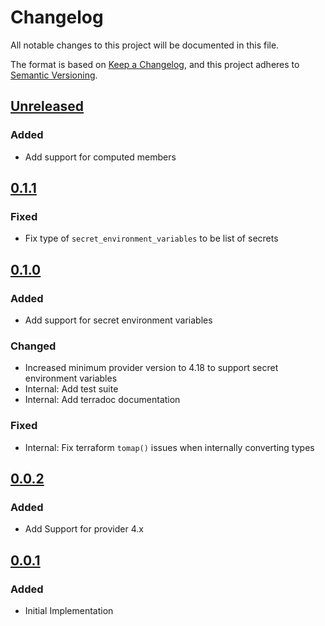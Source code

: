 # Changelog

All notable changes to this project will be documented in this file.

The format is based on [Keep a Changelog](https://keepachangelog.com/en/1.0.0/),
and this project adheres to [Semantic Versioning](https://semver.org/spec/v2.0.0.html).

## [Unreleased]

### Added

- Add support for computed members

## [0.1.1]

### Fixed

- Fix type of `secret_environment_variables` to be list of secrets

## [0.1.0]

### Added

- Add support for secret environment variables

### Changed

- Increased minimum provider version to 4.18 to support secret environment variables
- Internal: Add test suite
- Internal: Add terradoc documentation

### Fixed

- Internal: Fix terraform `tomap()` issues when internally converting types

## [0.0.2]

### Added

- Add Support for provider 4.x

## [0.0.1]

### Added

- Initial Implementation

<!-- markdown-link-check-disable -->

[unreleased]: https://github.com/mineiros-io/terraform-google-cloud-function/compare/v0.1.1...HEAD
[0.1.1]: https://github.com/mineiros-io/terraform-google-cloud-function/compare/v0.1.0...v0.1.1
[0.1.0]: https://github.com/mineiros-io/terraform-google-cloud-function/compare/v0.0.2...v0.1.0
[0.0.2]: https://github.com/mineiros-io/terraform-google-cloud-function/compare/v0.0.1...v0.0.2
[0.0.1]: https://github.com/mineiros-io/terraform-google-cloud-function/releases/tag/v0.0.1

<!-- markdown-link-check-disabled -->

